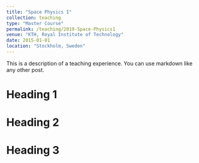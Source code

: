 ```yaml
---
title: "Space Physics I"
collection: teaching
type: "Master Course"
permalink: /teaching/2019-Space-Physics1
venue: "KTH, Royal Institute of Technology"
date: 2015-01-01
location: "Stockholm, Sweden"
---
```


This is a description of a teaching experience. You can use markdown like any other post.

Heading 1
======

Heading 2
======

Heading 3
======
